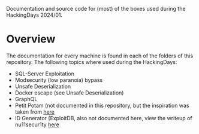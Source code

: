 Documentation and source code for (most) of the boxes used during the HackingDays 2024/01.

# Overview
The documentation for every machine is found in each of the folders of this repository. 
The following topics where used during the HackingDays:
* SQL-Server Exploitation
* Modsecurity (low paranoia) bypass
* Unsafe Deserialization
* Docker escape (see Unsafe Deserialization)
* GraphQL
* Petit Potam (not documented in this repository, but the inspiration was taken from [here](https://medium.com/r3d-buck3t/domain-takeover-with-petitpotam-exploit-3900f89b38f7)
* ID Generator (ExploitDB, also not documented here, view the writeup of nu11secur1ty [here](https://www.exploit-db.com/exploits/51728)
